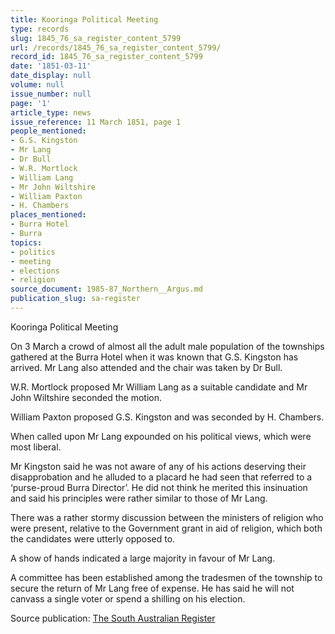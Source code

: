 ```yaml
---
title: Kooringa Political Meeting
type: records
slug: 1845_76_sa_register_content_5799
url: /records/1845_76_sa_register_content_5799/
record_id: 1845_76_sa_register_content_5799
date: '1851-03-11'
date_display: null
volume: null
issue_number: null
page: '1'
article_type: news
issue_reference: 11 March 1851, page 1
people_mentioned:
- G.S. Kingston
- Mr Lang
- Dr Bull
- W.R. Mortlock
- William Lang
- Mr John Wiltshire
- William Paxton
- H. Chambers
places_mentioned:
- Burra Hotel
- Burra
topics:
- politics
- meeting
- elections
- religion
source_document: 1985-87_Northern__Argus.md
publication_slug: sa-register
---
```


Kooringa Political Meeting

On 3 March a crowd of almost all the adult male population of the townships gathered at the Burra Hotel when it was known that G.S. Kingston has arrived.  Mr Lang also attended and the chair was taken by Dr Bull.

W.R. Mortlock proposed Mr William Lang as a suitable candidate and Mr John Wiltshire seconded the motion.

William Paxton proposed G.S. Kingston and was seconded by H. Chambers.

When called upon Mr Lang expounded on his political views, which were most liberal.

Mr Kingston said he was not aware of any of his actions deserving their disapprobation and he alluded to a placard he had seen that referred to a ‘purse-proud Burra Director’.   He did not think he merited this insinuation and said his principles were rather similar to those of Mr Lang.

There was a rather stormy discussion between the ministers of religion who were present, relative to the Government grant in aid of religion, which both the candidates were utterly opposed to.

A show of hands indicated a large majority in favour of Mr Lang.

A committee has been established among the tradesmen of the township to secure the return of Mr Lang free of expense.  He has said he will not canvass a single voter or spend a shilling on his election.

Source publication: [The South Australian Register](/publications/sa-register/)
